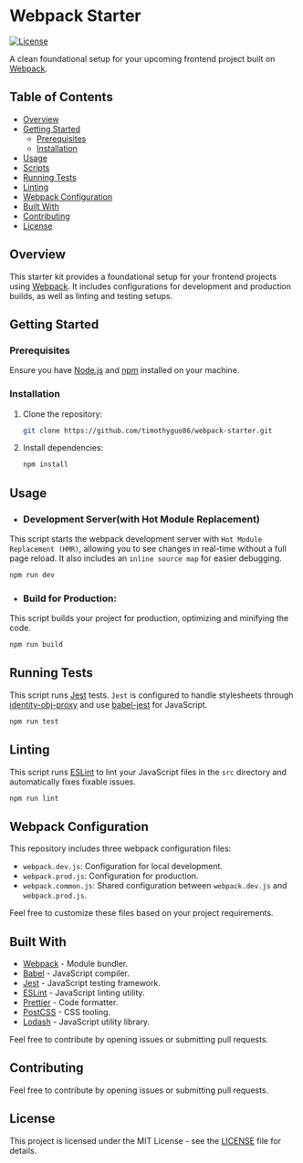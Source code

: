 # Webpack Starter

[![License](https://img.shields.io/badge/license-MIT-blue.svg)](https://github.com/timothyguo86/webpack-starter/blob/main/LICENSE)

A clean foundational setup for your upcoming frontend project built on [Webpack](https://webpack.js.org/).

## Table of Contents

- [Overview](#overview)
- [Getting Started](#getting-started)
  - [Prerequisites](#prerequisites)
  - [Installation](#installation)
- [Usage](#usage)
- [Scripts](#scripts)
- [Running Tests](#running-tests)
- [Linting](#linting)
- [Webpack Configuration](#webpack-configuration)
- [Built With](#built-with)
- [Contributing](#contributing)
- [License](#license)

## Overview

This starter kit provides a foundational setup for your frontend projects using [Webpack](https://webpack.js.org/). It includes configurations for development and production builds, as well as linting and testing setups.

## Getting Started

### Prerequisites

Ensure you have [Node.js](https://nodejs.org/) and [npm](https://www.npmjs.com/) installed on your machine.

### Installation

1. Clone the repository:

   ```bash
   git clone https://github.com/timothyguo86/webpack-starter.git

   ```

2. Install dependencies:

   ```bash
   npm install

   ```

## Usage

- ### Development Server(with Hot Module Replacement)

This script starts the webpack development server with `Hot Module Replacement (HMR)`, allowing you to see changes in real-time without a full page reload. It also includes an `inline source map` for easier debugging.

```bash
npm run dev

```

- ### Build for Production:

This script builds your project for production, optimizing and minifying the code.

```bash
npm run build

```

## Running Tests

This script runs [Jest](https://jestjs.io/) tests. `Jest` is configured to handle stylesheets through [identity-obj-proxy](https://www.npmjs.com/package/identity-obj-proxy) and use [babel-jest](https://www.npmjs.com/package/babel-jest) for JavaScript.

```bash
npm run test

```

## Linting

This script runs [ESLint](https://eslint.org/) to lint your JavaScript files in the `src` directory and automatically fixes fixable issues.

```bash
npm run lint

```

## Webpack Configuration

This repository includes three webpack configuration files:

- `webpack.dev.js`: Configuration for local development.
- `webpack.prod.js`: Configuration for production.
- `webpack.common.js`: Shared configuration between `webpack.dev.js` and `webpack.prod.js`.

Feel free to customize these files based on your project requirements.

## Built With

- [Webpack](https://webpack.js.org/) - Module bundler.
- [Babel](https://babeljs.io/) - JavaScript compiler.
- [Jest](https://jestjs.io/) - JavaScript testing framework.
- [ESLint](https://eslint.org/) - JavaScript linting utility.
- [Prettier](https://prettier.io/) - Code formatter.
- [PostCSS](https://postcss.org/) - CSS tooling.
- [Lodash](https://lodash.com/) - JavaScript utility library.

Feel free to contribute by opening issues or submitting pull requests.

## Contributing

Feel free to contribute by opening issues or submitting pull requests.

## License

This project is licensed under the MIT License - see the [LICENSE](LICENSE) file for details.
